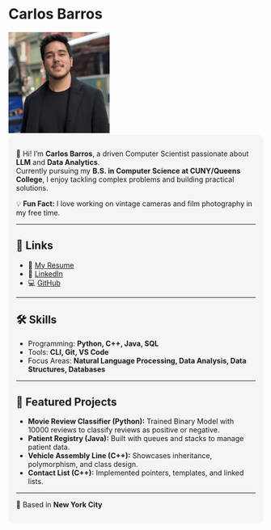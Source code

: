# Carlos Barros


<img src="profile.jpg" alt="Profile Photo" width="200"/>

<div style="background-color: #f5f5f5; padding: 15px; border-radius: 10px;">

👋 Hi! I’m **Carlos Barros**, a driven Computer Scientist passionate about **LLM** and **Data Analytics**.  
Currently pursuing my **B.S. in Computer Science at CUNY/Queens College**, I enjoy tackling complex problems and building practical solutions.  

💡 **Fun Fact:** I love working on vintage cameras and film photography in my free time.  

---

## 🔗 Links
- 📄 [My Resume](CarlosB_CE2025.pdf)
- 💼 [LinkedIn](https://www.linkedin.com/in/cmbarrosb)
- 💻 [GitHub](https://github.com/cmbarrosb)

---

## 🛠️ Skills
- Programming: **Python, C++, Java, SQL**
- Tools: **CLI, Git, VS Code**
- Focus Areas: **Natural Language Processing, Data Analysis, Data Structures, Databases**

---

## 📌 Featured Projects
- **Movie Review Classifier (Python):** Trained Binary Model with 10000 reviews to classify reviews as positive or negative. 
- **Patient Registry (Java):** Built with queues and stacks to manage patient data.  
- **Vehicle Assembly Line (C++):** Showcases inheritance, polymorphism, and class design.  
- **Contact List (C++):** Implemented pointers, templates, and linked lists.

---

📍 Based in **New York City**
